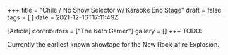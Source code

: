 +++
title = "Chile / No Show Selector w/ Karaoke End Stage"
draft = false
tags = [ ]
date = 2021-12-16T17:11:49Z

[Article]
contributors = ["The 64th Gamer"]
gallery = []
+++
TODO:

Currently the earliest known showtape for the New Rock-afire Explosion.